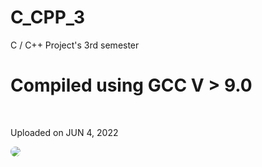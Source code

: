 # C_CPP_3
C / C++ Project's 3rd semester

<h1>Compiled using GCC V > 9.0</h1><br>
<p>Uploaded on JUN 4, 2022</p>

<img style='border-radius: 25px;' src='https://avatars.githubusercontent.com/u/39237137?v=4'/>
